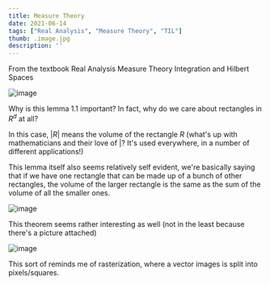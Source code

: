 ```yaml
---
title: Measure Theory
date: 2021-06-14
tags: ["Real Analysis", "Measure Theory", "TIL"]
thumb: .image.jpg
description: ''
---
```


From the textbook Real Analysis Measure Theory Integration and Hilbert Spaces

![image](https://user-images.githubusercontent.com/6586811/123530065-1c2f7500-d6bc-11eb-8a28-20369bf601cb.png)

Why is this lemma 1.1 important? In fact, why do we care about rectangles in $R^d$ at all?

In this case, $|R|$ means the volume of the rectangle $R$ (what's up with mathematicians and their love of $|$? It's used everywhere, in a number of different applications!)

This lemma itself also seems relatively self evident, we're basically saying that if we have one rectangle that can be made up of a bunch of other rectangles, the volume of the larger rectangle is the same as the sum of the volume of all the smaller ones.

![image](https://user-images.githubusercontent.com/6586811/123530291-25b9dc80-d6be-11eb-915f-868dc978f861.png)

This theorem seems rather interesting as well (not in the least because there's a picture attached)

![image](https://user-images.githubusercontent.com/6586811/123530293-31a59e80-d6be-11eb-9310-c875d821ef87.png)

This sort of reminds me of rasterization, where a vector images is split into pixels/squares.

